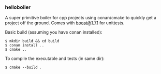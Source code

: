 ### helloboiler

A super primitive boiler for cpp projects using conan/cmake to quickly get a project off the ground. Comes with boost@1.71 for unittests.

Basic build (assuming you have conan installed):

```{bash}
$ mkdir build && cd build
$ conan install .. 
$ cmake .. 
```

To compile the executable and tests (in same dir):
```
$ cmake --build . 
```
